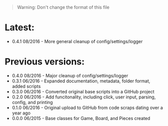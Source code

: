 > Warning: Don't change the format of this file

# Latest:

- 0.4.1 08/2016 - More general cleanup of config/settings/logger

# Previous versions:

- 0.4.0 08/2016 - Major cleanup of config/settings/logger
- 0.3.1 06/2016 - Expanded documentation, metadata, folder format, added scripts
- 0.3.0 06/2016 - Converted original base scripts into a GitHub project
- 0.2.0 06/2016 - Add funcitonality, including click, user input, parsing, config, and printing
- 0.1.0 06/2016 - Original upload to GitHub from code scraps dating over a year ago
- 0.0.0 06/2015 - Base classes for Game, Board, and Pieces created
